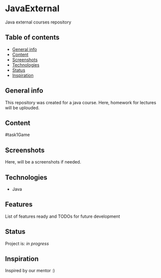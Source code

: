 # JavaExternal
Java external courses repository

## Table of contents
* [General info](#general-info)
* [Content](#Content)
* [Screenshots](#screenshots)
* [Technologies](#technologies)
* [Status](#status)
* [Inspiration](#inspiration)


## General info
This repository was created for a java course. Here, homework for lectures will be uplouded.
## Content
#task1Game
## Screenshots
Here, will be a screenshots if needed.

## Technologies
* Java

## Features
List of features ready and TODOs for future development


## Status
Project is: _in progress_

## Inspiration
Inspired by our mentor :)

